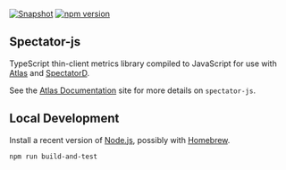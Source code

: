 [![Snapshot](https://github.com/Netflix/spectator-js/actions/workflows/snapshot.yml/badge.svg)](https://github.com/Netflix/spectator-js/actions/workflows/snapshot.yml)
[![npm version](https://badge.fury.io/js/nflx-spectator.svg)](https://badge.fury.io/js/nflx-spectator)

## Spectator-js

TypeScript thin-client metrics library compiled to JavaScript for use with [Atlas] and [SpectatorD].

See the [Atlas Documentation] site for more details on `spectator-js`.

[Atlas]: https://netflix.github.io/atlas-docs/overview/
[SpectatorD]: https://netflix.github.io/atlas-docs/spectator/agent/usage/
[Atlas Documentation]: https://netflix.github.io/atlas-docs/spectator/lang/nodejs/usage/

## Local Development

Install a recent version of [Node.js](https://nodejs.org/en), possibly with [Homebrew](https://brew.sh/).

```shell
npm run build-and-test
```
